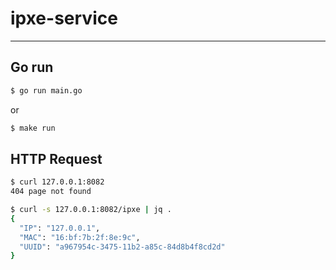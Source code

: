 # ipxe-service

---

## Go run

```bash
$ go run main.go
```

or 

```bash
$ make run
```

## HTTP Request

```bash
$ curl 127.0.0.1:8082
404 page not found
```

```bash
$ curl -s 127.0.0.1:8082/ipxe | jq .
{
  "IP": "127.0.0.1",
  "MAC": "16:bf:7b:2f:8e:9c",
  "UUID": "a967954c-3475-11b2-a85c-84d8b4f8cd2d"
}
```
